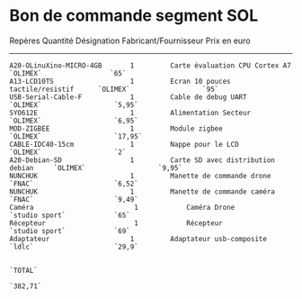 Bon de commande segment SOL
============

Repères		Quantité	Désignation		Fabricant/Fournisseur		Prix en euro
----		----

	A20-OLinuXino-MICRO-4GB		  1			Carte évaluation CPU Cortex A7		   `OLIMEX`					`65`
	A13-LCD10TS		    		  1			Ecran 10 pouces tactile/resistif	  `OLIMEX`					`95`
	USB-Serial-Cable-F			  1			Cable de debug UART					  `OLIMEX`					`5,95`
	SYO612E						  1			Alimentation Secteur				  `OLIMEX`					`6,95`
	MOD-ZIGBEE					  1			Module zigbee						  `OLIMEX`					`17,95`
	CABLE-IDC40-15cm			  1			Nappe pour le LCD					  `OLIMEX`					`2`
	A20-Debian-SD				  1			Carte SD avec distribution debian	  `OLIMEX`					`9,95`
	NUNCHUK						  1			Manette de commande drone			  `FNAC`					`6,52`
	NUNCHUK						  1			Manette de commande caméra			  `FNAC`					`9,49`
	Caméra						   1			Caméra Drone						  `studio sport`			`65`
	Récepteur					   1			Récepteur							  `studio sport`			`69`
	Adaptateur					  1			Adaptateur usb-composite			  `ldlc`					`29,9`
				
																										`TOTAL`
																										`382,71`
